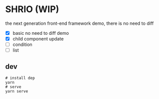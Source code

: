 # SHRIO (WIP)

the next generation front-end framework demo, there is no need to diff

- [x] basic no need to diff demo
- [x] child component update
- [ ] condition
- [ ] list

## dev

```
# install dep
yarn
# serve
yarn serve
```

